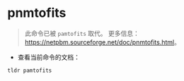 # pnmtofits

> 此命令已被 `pamtofits` 取代。
> 更多信息：<https://netpbm.sourceforge.net/doc/pnmtofits.html>。

- 查看当前命令的文档：

`tldr pamtofits`